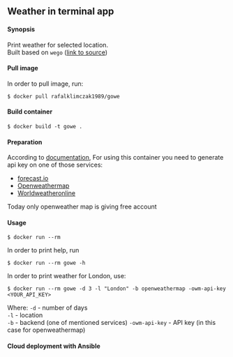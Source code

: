 ## Weather in terminal app 


#### Synopsis

Print weather for selected location.  
Built based on `wego` ([link to source](https://github.com/schachmat/wego))

#### Pull image

In order to pull image, run:

```
$ docker pull rafalklimczak1989/gowe
```

#### Build container

```
$ docker build -t gowe .
```


#### Preparation

According to [documentation](https://github.com/schachmat/wego/README.md),
For using this container you need to generate api key on one of those services:
* [forecast.io](https://developer.forecast.io/register)
* [Openweathermap](https://home.openweathermap.org/users/sign_up)
* [Worldweatheronline](http://www.worldweatheronline.com/)

Today only openweather map is giving free account

#### Usage

```
$ docker run --rm 
```

In order to print help, run

```
$ docker run --rm gowe -h
```

In order to print weather for London, use:

```
$ docker run --rm gowe -d 3 -l "London" -b openweathermap -owm-api-key <YOUR_API_KEY>
```

Where:
`-d` - number of days  
`-l` - location  
`-b` - backend (one of mentioned services)
`-owm-api-key` - API key (in this case for openweathermap)  

#### Cloud deployment with Ansible 

